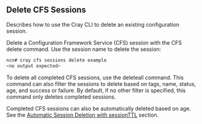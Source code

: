 ## Delete CFS Sessions

Describes how to use the Cray CLI to delete an existing configuration session.

Delete a Configuration Framework Service \(CFS\) session with the CFS delete command. Use the session name to delete the session:

```bash
ncn# cray cfs sessions delete example
<no output expected>
```

To delete all completed CFS sessions, use the deleteall command. This command can also filter the sessions to delete based on tags, name, status, age, and success or failure. By default, if no other filter is specified, this command only deletes completed sessions.

Completed CFS sessions can also be automatically deleted based on age. See the [Automatic Session Deletion with sessionTTL](/portal/developer-portal/operations/Automaitc_Session_Deletion_with_sessionTTL.md) section.



